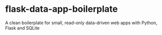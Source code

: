 # flask-data-app-boilerplate
A clean boilerplate for small, read-only data-driven web apps with Python, Flask and SQLite
